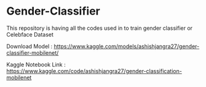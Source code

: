 # Gender-Classifier
This repository is having all the codes used in to train gender classifier or Celebface Dataset

Download Model : https://www.kaggle.com/models/ashishjangra27/gender-classifier-mobilenet/

Kaggle Notebook Link : https://www.kaggle.com/code/ashishjangra27/gender-classification-mobilenet
